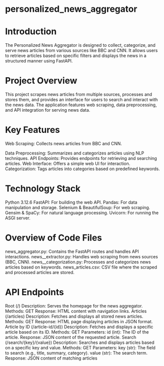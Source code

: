 # personalized_news_aggregator
# Introduction
The Personalized News Aggregator is designed to collect, categorize, and serve news articles from various sources like BBC and CNN. It allows users to retrieve articles based on specific filters and displays the news in a structured manner using FastAPI.
# Project Overview
This project scrapes news articles from multiple sources, processes and stores them, and provides an interface for users to search and interact with the news data. The application features web scraping, data preprocessing, and API integration for serving news data.
# Key Features
Web Scraping: Collects news articles from BBC and CNN.  

Data Preprocessing: Summarizes and categorizes articles using NLP techniques.
API Endpoints: Provides endpoints for retrieving and searching articles.
Web Interface: Offers a simple web UI for interaction.
Categorization: Tags articles into categories based on predefined keywords.
# Technology Stack
Python 3.12.6
FastAPI: For building the web API.
Pandas: For data manipulation and storage.
Selenium & BeautifulSoup: For web scraping.
Gensim & SpaCy: For natural language processing.
Uvicorn: For running the ASGI server.
# Overview of Code Files
news_aggregator.py: Contains the FastAPI routes and handles API interactions.
news__extractor.py: Handles web scraping from news sources (BBC, CNN).
news__categorization.py: Processes and categorizes news articles based on keywords.
news_articles.csv: CSV file where the scraped and processed articles are stored.
# API Endpoints
Root (/)
Description: Serves the homepage for the news aggregator.
Methods: GET
Response: HTML content with navigation links.
Articles (/articles)
Description: Fetches and displays all stored news articles.
Methods: GET
Response: HTML page displaying articles in JSON format.
Article by ID (/article-id/{id})
Description: Fetches and displays a specific article based on its ID.
Methods: GET
Parameters:
id (int): The ID of the article.
Response: JSON content of the requested article.
Search (/search/{key}/{value})
Description: Searches and displays articles based on a specific key and value.
Methods: GET
Parameters:
key (str): The field to search (e.g., title, summary, category).
value (str): The search term.
Response: JSON content of matching articles
